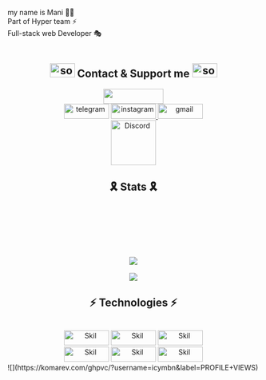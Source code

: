 my name is Mani 👨‍💻</br>
Part of Hyper team ⚡️</br>
Full-stack web Developer 🎭</br>
</br>
<h2 align="center"><img width="50" height="28" src="https://media.giphy.com/media/WUlplcMpOCEmTGBtBW/giphy.gif" alt="socialmedia"> Contact & Support me <img width="50" height="28" src="https://media.giphy.com/media/WUlplcMpOCEmTGBtBW/giphy.gif" alt="socialmedia"></h2>

<div align="center">
<a href="https://coffeebede.ir/buycoffee/manimbn"><img class="img-fluid" src="https://coffeebede.ir/DashboardTemplateV2/app-assets/images/banner/default-yellow.svg" width="120" height="30"></a></br>
<a href="https://telegram.me/Mani_MBn"><img src="https://img.shields.io/badge/Telegram-2CA5E0?style=for-the-badge&logo=telegram&logoColor=white" alt="telegram" width="90" height="30"></a>
<a href="https://www.instagram.com/_manimbn/"><img src="https://img.shields.io/badge/Instagram-E4405F?style=for-the-badge&logo=instagram&logoColor=white" alt="instagram" width="90" height="30">
<a href="mailto:icymbn@gmail.com"><img src="https://img.shields.io/badge/Gmail-D14836?style=for-the-badge&logo=gmail&logoColor=white" alt="gmail" width="90" height="30"></a><br>
<a href="https://discords.com/bio/p/icymbn"><img src="https://img.shields.io/badge/Discord-7289DA?style=for-the-badge&logo=discord&logoColor=white" alt="Discord" width="90"></a>
</div>
<div align="center"> 
    <img align="center" src="https://discord.c99.nl/widget/theme-3/482206952030601227.png" alt=""/>
</div>

<h2 align="center">🎗 Stats 🎗</h2>
<h3 align="center"> 
<br>
<br>
<br>
<br>  
<p align="center"><img src="https://github-readme-streak-stats.herokuapp.com/?user=icymbn&theme=dark"></p>
<p align="center"><img src="https://github-readme-stats.vercel.app/api/top-langs/?username=icymbn&hide=css&theme=dark"></p>

												     

<h2 align="center">⚡ Technologies ⚡</h2>
<div align="center">
	</br>
<img src="https://img.shields.io/badge/HTML5-E34F26?style=for-the-badge&logo=html5&logoColor=white" alt="Skil" width="90" height="30">
<img src="https://img.shields.io/badge/CSS3-1572B6?style=for-the-badge&logo=css3&logoColor=white" alt="Skil" width="90" height="30">
<img src="https://img.shields.io/badge/JavaScript-F7DF1E?style=for-the-badge&logo=javascript&logoColor=black" alt="Skil" width="90" height="30">
	</br>
<img src="https://img.shields.io/badge/PHP-777BB4?style=for-the-badge&logo=php&logoColor=white" alt="Skil" width="90" height="30">
<img src="https://img.shields.io/badge/Laravel-FF2D20?style=for-the-badge&logo=laravel&logoColor=white" alt="Skil" width="90" height="30">
<img src="https://img.shields.io/badge/MySQL-00000F?style=for-the-badge&logo=mysql&logoColor=white" alt="Skil" width="90" height="30">
</div>
![](https://komarev.com/ghpvc/?username=icymbn&label=PROFILE+VIEWS)
